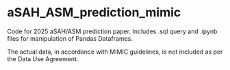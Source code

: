 # aSAH_ASM_prediction_mimic
Code for 2025 aSAH/ASM prediction paper. Includes .sql query and .ipynb files for manipulation of Pandas Dataframes. 

The actual data, in accordance with MIMIC guidelines, is not included as per the Data Use Agreement. 
